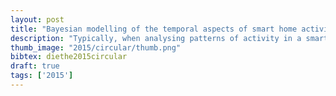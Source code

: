 ```yaml
---
layout: post
title: "Bayesian modelling of the temporal aspects of smart home activity with circular statistics"
description: "Typically, when analysing patterns of activity in a smart home environment, the daily patterns of activity are either ignored completely or summarised into a high-level hour-of-day feature that is then combined with sensor activities. However, when summarising the temporal nature of an activity into a coarse feature such as this, not only is information lost after discretisation, but also the strength of the periodicity of the action is ignored. We propose to model the temporal nature of activities using circular statistics, and in particular by performing Bayesian inference with Wrapped Normal (WN) and WN Mixture (WNM) models. We firstly demonstrate the accuracy of inference on toy data using both Gibbs sampling and Expectation Propagation (EP), and then show the results of the inference on publicly available smart-home data. Such models can be useful for analysis or prediction in their own right, or can be readily combined with larger models incorporating multiple modalities of sensor activity."
thumb_image: "2015/circular/thumb.png"
bibtex: diethe2015circular
draft: true
tags: ['2015']
---
```

